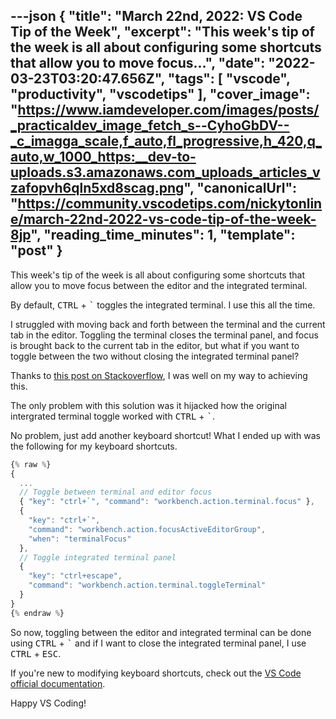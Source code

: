 ---json
{
  "title": "March 22nd, 2022: VS Code Tip of the Week",
  "excerpt": "This week's tip of the week is all about configuring some shortcuts that allow you to move focus...",
  "date": "2022-03-23T03:20:47.656Z",
  "tags": [
    "vscode",
    "productivity",
    "vscodetips"
  ],
  "cover_image": "https://www.iamdeveloper.com/images/posts/_practicaldev_image_fetch_s--CyhoGbDV--_c_imagga_scale,f_auto,fl_progressive,h_420,q_auto,w_1000_https:__dev-to-uploads.s3.amazonaws.com_uploads_articles_vzafopvh6qln5xd8scag.png",
  "canonicalUrl": "https://community.vscodetips.com/nickytonline/march-22nd-2022-vs-code-tip-of-the-week-8jp",
  "reading_time_minutes": 1,
  "template": "post"
}
---

This week's tip of the week is all about configuring some shortcuts that allow you to move focus between the editor and the integrated terminal.

By default, <kbd>CTRL</kbd> + <kbd>`</kbd> toggles the integrated terminal. I use this all the time.

I struggled with moving back and forth between the terminal and the current tab in the editor. Toggling the terminal closes the terminal panel, and focus is brought back to the current tab in the editor, but what if you want to toggle between the two without closing the integrated terminal panel?

Thanks to [this post on Stackoverflow](https://stackoverflow.com/a/43012779/77814), I was well on my way to achieving this.

The only problem with this solution was it hijacked how the original intergrated terminal toggle worked with <kbd>CTRL</kbd> + <kbd>`</kbd>.

No problem, just add another keyboard shortcut! What I ended up with was the following for my keyboard shortcuts.

```javascript
{% raw %}
{
  ...
  // Toggle between terminal and editor focus
  { "key": "ctrl+`", "command": "workbench.action.terminal.focus" },
  {
    "key": "ctrl+`",
    "command": "workbench.action.focusActiveEditorGroup",
    "when": "terminalFocus"
  },
  // Toggle integrated terminal panel
  {
    "key": "ctrl+escape",
    "command": "workbench.action.terminal.toggleTerminal"
  }
}
{% endraw %}
```

So now, toggling between the editor and integrated terminal can be done using <kbd>CTRL</kbd> + <kbd>`</kbd> and if I want to close the integrated terminal panel, I use <kbd>CTRL</kbd> + <kbd>ESC</kbd>.

If you're new to modifying keyboard shortcuts, check out the [VS Code official documentation](https://code.visualstudio.com/docs/getstarted/keybindings).

Happy VS Coding!
